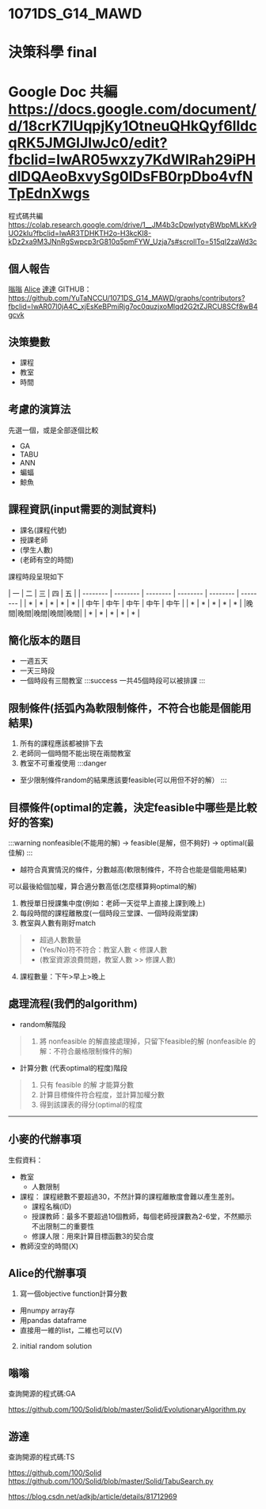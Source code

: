 # 1071DS_G14_MAWD

決策科學 final
===
Google Doc 共編
https://docs.google.com/document/d/18crK7lUqpjKy1OtneuQHkQyf6lldcqRK5JMGlJIwJc0/edit?fbclid=IwAR05wxzy7KdWIRah29iPHdlDQAeoBxvySg0IDsFB0rpDbo4vfNTpEdnXwgs
===
程式碼共編
https://colab.research.google.com/drive/1__JM4b3cDpwIyptyBWbpMLkKv9UO2kIu?fbclid=IwAR3TDHKTH2o-H3kcKI8-kDz2xa9M3JNnRgSwpcp3rG810q5pmFYW_Uzja7s#scrollTo=515qI2zaWd3c

## 個人報告
[嗡嗡](https://docs.google.com/presentation/d/1cyp33TGLdpBwX97b1FlG2vVIQQW1ZDWvFxHvzJoYBZI/edit?fbclid=IwAR2PdDUBbrLZk_yNjWUVX58OlgYLSj-mbWM0ARinMhdn0zgHsX1Z8fA_sL8#slide=id.p)
[Alice](https://drive.google.com/file/d/1hAR_c18il9SYq_RdQNqLzUTTR0aJlBem/view?usp=sharing)
[達達](
https://docs.google.com/presentation/d/1pKz6ZSkA0tLFegXxvCbhtDDNksZ3vhXRdw-1fvUxSwY/edit
)
GITHUB：https://github.com/YuTaNCCU/1071DS_G14_MAWD/graphs/contributors?fbclid=IwAR07l0jA4C_xjEsKeBPmiRjg7oc0quzjxoMlqd2G2tZJRCU8SCf8wB4gcvk

## 決策變數
* 課程
* 教室
* 時間

## 考慮的演算法
先選一個，或是全部逐個比較
* GA
* TABU
* ANN
* 蝙蝠
* 鯨魚



## 課程資訊(input需要的測試資料)
* 課名(課程代號)
* 授課老師
* (學生人數)
* (老師有空的時間)

課程時段呈現如下 

| 一 | 二 | 三 | 四 | 五 |
| -------- | -------- | -------- | -------- | -------- | -------- |
| * | * | * | * | * |
| 中午 | 中午 | 中午 | 中午 | 中午 |
| * | * | * | * | * |
|晚間|晚間|晚間|晚間|晚間|
| * | * | * | * | * |


## 簡化版本的題目
* 一週五天
* 一天三時段
* 一個時段有三間教室
:::success
一共45個時段可以被排課
:::

## 限制條件(括弧內為軟限制條件，不符合也能是個能用結果)
1. 所有的課程應該都被排下去
2. 老師同一個時間不能出現在兩間教室
3. 教室不可重複使用
:::danger
* 至少限制條件random的結果應該要feasible(可以用但不好的解）
:::


## 目標條件(optimal的定義，決定feasible中哪些是比較好的答案)
:::warning
nonfeasible(不能用的解) ->
 feasible(是解，但不夠好) ->
 optimal(最佳解)
:::

* 越符合真實情況的條件，分數越高(軟限制條件，不符合也能是個能用結果)

可以最後給個加權，算合適分數高低(怎麼樣算夠optimal的解)
1. 教授單日授課集中度(例如：老師一天從早上直接上課到晚上)
2. 每段時間的課程離散度(一個時段三堂課、一個時段兩堂課)
3. 教室與人數有剛好match
> * 超過人數數量
> * (Yes/No)符不符合：教室人數 < 修課人數
> * (教室資源浪費問題，教室人數 >> 修課人數)
4. 課程數量：下午>早上>晚上




## 處理流程(我們的algorithm)
* random解階段
> 1. 將 nonfeasible 的解直接處理掉，只留下feasible的解
> (nonfeasible 的解：不符合嚴格限制條件的解)

* 計算分數 (代表optimal的程度)階段
> 1. 只有 feasible 的解 才能算分數
> 1. 計算目標條件符合程度，並計算加權分數
> 1. 得到該課表的得分(optimal的程度

---


## 小麥的代辦事項
生假資料：
* 教室
    * 人數限制
* 課程：
    課程總數不要超過30，不然計算的課程離散度會難以產生差別。
    * 課程名稱(ID)
    * 授課教師：最多不要超過10個教師，每個老師授課數為2-6堂，不然顯示不出限制二的重要性
    * 修課人限：用來計算目標函數3的契合度
* 教師沒空的時間(X)

## Alice的代辦事項
1. 寫一個objective function計算分數
* 用numpy array存
* 用pandas dataframe
* 直接用一維的list，二維也可以(V)
2. initial random solution

## 嗡嗡 
查詢開源的程式碼:GA

https://github.com/100/Solid/blob/master/Solid/EvolutionaryAlgorithm.py

## 游達
查詢開源的程式碼:TS

https://github.com/100/Solid
https://github.com/100/Solid/blob/master/Solid/TabuSearch.py

https://blog.csdn.net/adkjb/article/details/81712969
